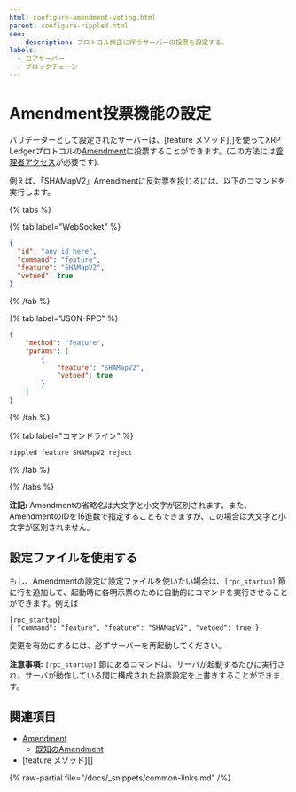 ```yaml
---
html: configure-amendment-voting.html
parent: configure-rippled.html
seo:
    description: プロトコル修正に伴うサーバーの投票を設定する。
labels:
  - コアサーバー
  - ブロックチェーン
---
```

# Amendment投票機能の設定

バリデーターとして設定されたサーバーは、[feature メソッド][]を使ってXRP Ledgerプロトコルの[Amendment](../../concepts/networks-and-servers/amendments.md)に投票することができます。(この方法には[管理者アクセス](../../tutorials/http-websocket-apis/build-apps/get-started.md#管理者アクセス権限)が必要です).

例えば、「SHAMapV2」Amendmentに反対票を投じるには、以下のコマンドを実行します。

{% tabs %}

{% tab label="WebSocket" %}
```json
{
  "id": "any_id_here",
  "command": "feature",
  "feature": "SHAMapV2",
  "vetoed": true
}
```
{% /tab %}

{% tab label="JSON-RPC" %}
```json
{
    "method": "feature",
    "params": [
        {
            "feature": "SHAMapV2",
            "vetoed": true
        }
    ]
}
```
{% /tab %}

{% tab label="コマンドライン" %}
```sh
rippled feature SHAMapV2 reject
```
{% /tab %}

{% /tabs %}

**注記:** Amendmentの省略名は大文字と小文字が区別されます。また、AmendmentのIDを16進数で指定することもできますが、この場合は大文字と小文字が区別されません。

## 設定ファイルを使用する

もし、Amendmentの設定に設定ファイルを使いたい場合は、`[rpc_startup]` 節に行を追加して、起動時に各明示票のために自動的にコマンドを実行させることができます。例えば

```
[rpc_startup]
{ "command": "feature", "feature": "SHAMapV2", "vetoed": true }
```

変更を有効にするには、必ずサーバーを再起動してください。

**注意事項:** `[rpc_startup]` 節にあるコマンドは、サーバが起動するたびに実行され、サーバが動作している間に構成された投票設定を上書きすることができます。

## 関連項目

- [Amendment](../../concepts/networks-and-servers/amendments.md)
    - [既知のAmendment](/resources/known-amendments.md)
- [feature メソッド][]

{% raw-partial file="/docs/_snippets/common-links.md" /%}
